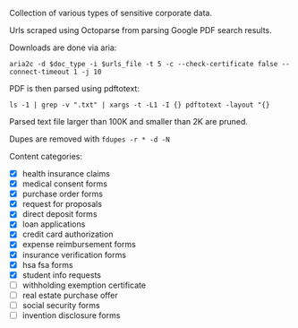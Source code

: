 Collection of various types of sensitive corporate data.

Urls scraped using Octoparse from parsing Google PDF search results.

Downloads are done via aria:

`aria2c -d $doc_type -i $urls_file -t 5 -c --check-certificate false --connect-timeout 1 -j 10`

PDF is then parsed using pdftotext:

`ls -1 | grep -v ".txt" | xargs -t -L1 -I {} pdftotext -layout "{}`

Parsed text file larger than 100K and smaller than 2K are pruned.

Dupes are removed with `fdupes -r * -d -N`


Content categories:

- [x] health insurance claims
- [x] medical consent forms
- [x] purchase order forms
- [x] request for proposals
- [x] direct deposit forms
- [x] loan applications
- [x] credit card authorization
- [x] expense reimbursement forms
- [x] insurance verification forms
- [x] hsa fsa forms
- [x] student info requests
- [ ] withholding exemption certificate
- [ ] real estate purchase offer
- [ ] social security forms
- [ ] invention disclosure forms
